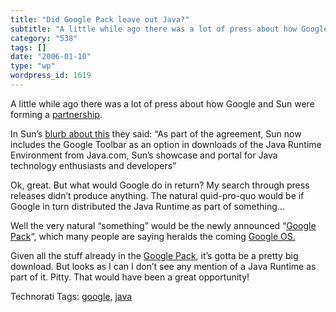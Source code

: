 ```yaml
---
title: "Did Google Pack leave out Java?"
subtitle: "A little while ago there was a lot of press about how Google and Sun were forming a partnership"
category: "538"
tags: []
date: "2006-01-10"
type: "wp"
wordpress_id: 1619
---
```

A little while ago there was a lot of press about how Google and Sun were forming a [partnership](http://www.sun.com/2005-1004/feature/). 

In Sun’s [blurb about this](http://www.sun.com/2005-1004/feature/) they said: “As part of the agreement, Sun now includes the Google Toolbar as an option in downloads of the Java Runtime Environment from Java.com, Sun’s showcase and portal for Java technology enthusiasts and developers” 

Ok, great. But what would Google do in return? My search through press releases didn’t produce anything. The natural quid-pro-quo would be if Google in turn distributed the Java Runtime as part of something…

Well the very natural “something” would be the newly announced “[Google Pack](http://pack.google.com/pack_installer_required.html)“, which many people are saying heralds the coming [Google OS. ](http://www.kottke.org/04/04/google-operating-system)

Given all the stuff already in the [Google Pack](http://pack.google.com/pack_installer_required.html), it’s gotta be a pretty big download. But looks as I can I don’t see any mention of a Java Runtime as part of it. Pitty. That would have been a great opportunity!

Technorati Tags: [google](http://www.technorati.com/tag/google), [java](http://www.technorati.com/tag/java)